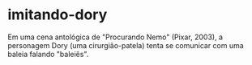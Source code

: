 # imitando-dory
Em uma cena antológica de "Procurando Nemo" (Pixar, 2003), a personagem Dory (uma cirurgião-patela) tenta se comunicar com uma baleia falando "baleiês".
